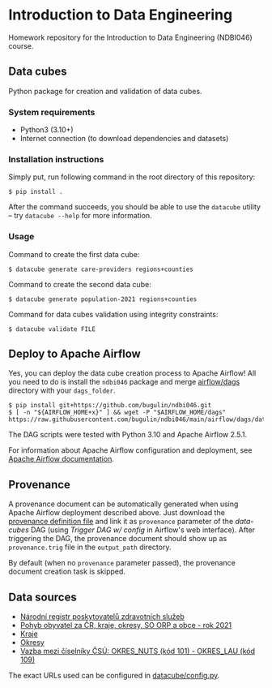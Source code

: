 # Introduction to Data Engineering

Homework repository for the Introduction to Data Engineering (NDBI046) course.


## Data cubes

Python package for creation and validation of data cubes.

### System requirements

* Python3 (3.10+)
* Internet connection (to download dependencies and datasets)

### Installation instructions

Simply put, run following command in the root directory of this repository:

```console
$ pip install .
```

After the command succeeds, you should be able to use the `datacube` utility
– try `datacube --help` for more information.

### Usage

Command to create the first data cube:
```console
$ datacube generate care-providers regions+counties
```

Command to create the second data cube:
```console
$ datacube generate population-2021 regions+counties
```

Command for data cubes validation using integrity constraints:
```console
$ datacube validate FILE
```


## Deploy to Apache Airflow

Yes, you can deploy the data cube creation process to Apache Airflow! All you
need to do is install the `ndbi046` package and merge
[airflow/dags](airflow/dags) directory with your `dags_folder`.

```console
$ pip install git+https://github.com/bugulin/ndbi046.git
$ [ -n "${AIRFLOW_HOME+x}" ] && wget -P "$AIRFLOW_HOME/dags" https://raw.githubusercontent.com/bugulin/ndbi046/main/airflow/dags/data_cubes.py
```

The DAG scripts were tested with Python 3.10 and Apache Airflow 2.5.1.

For information about Apache Airflow configuration and deployment, see
[Apache Airflow documentation](https://airflow.apache.org/docs/apache-airflow/stable/index.html).


## Provenance

A provenance document can be automatically generated when using Apache Airflow
deployment described above. Just download the
[provenance definition file](assets/provenance.ttl) and link it as `provenance`
parameter of the _data-cubes_ DAG (using _Trigger DAG w/ config_ in Airflow's
web interface). After triggering the DAG, the provenance document should show up
as `provenance.trig` file in the `output_path` directory.

By default (when no `provenance` parameter passed), the provenance document
creation task is skipped.


## Data sources

* [Národní registr poskytovatelů zdravotních služeb](https://data.gov.cz/datová-sada?iri=https%3A%2F%2Fdata.gov.cz%2Fzdroj%2Fdatové-sady%2F00024341%2Faa4c99d9f1480cca59807389cf88d4dc)
* [Pohyb obyvatel za ČR, kraje, okresy, SO ORP a obce - rok 2021](https://data.gov.cz/datová-sada?iri=https%3A%2F%2Fdata.gov.cz%2Fzdroj%2Fdatové-sady%2F00025593%2F12032e1445fd74fa08da79b14137fc29)
* [Kraje](https://data.gov.cz/datová-sada?iri=https%3A%2F%2Fdata.gov.cz%2Fzdroj%2Fdatové-sady%2F00551023%2F61963903d713a0173320878b215395f5)
* [Okresy](https://data.gov.cz/datová-sada?iri=https%3A%2F%2Fdata.gov.cz%2Fzdroj%2Fdatové-sady%2F00551023%2F04e0a699be153c780a0dde2c38dc3b13)
* [Vazba mezi číselníky ČSÚ: OKRES_NUTS (kód 101) - OKRES_LAU (kód 109)](https://data.gov.cz/datová-sada?iri=https%3A%2F%2Fdata.gov.cz%2Fzdroj%2Fdatové-sady%2F00025593%2Ffca64742da3a7acb284fe9591a563873)

The exact URLs used can be configured in [datacube/config.py](datacube/config.py).
